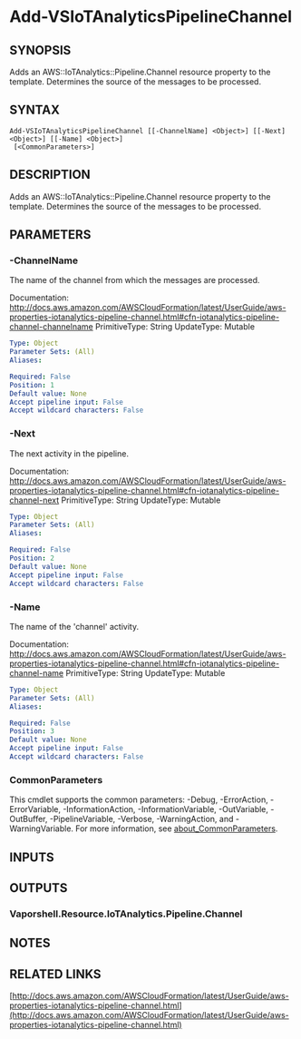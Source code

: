 # Add-VSIoTAnalyticsPipelineChannel

## SYNOPSIS
Adds an AWS::IoTAnalytics::Pipeline.Channel resource property to the template.
Determines the source of the messages to be processed.

## SYNTAX

```
Add-VSIoTAnalyticsPipelineChannel [[-ChannelName] <Object>] [[-Next] <Object>] [[-Name] <Object>]
 [<CommonParameters>]
```

## DESCRIPTION
Adds an AWS::IoTAnalytics::Pipeline.Channel resource property to the template.
Determines the source of the messages to be processed.

## PARAMETERS

### -ChannelName
The name of the channel from which the messages are processed.

Documentation: http://docs.aws.amazon.com/AWSCloudFormation/latest/UserGuide/aws-properties-iotanalytics-pipeline-channel.html#cfn-iotanalytics-pipeline-channel-channelname
PrimitiveType: String
UpdateType: Mutable

```yaml
Type: Object
Parameter Sets: (All)
Aliases:

Required: False
Position: 1
Default value: None
Accept pipeline input: False
Accept wildcard characters: False
```

### -Next
The next activity in the pipeline.

Documentation: http://docs.aws.amazon.com/AWSCloudFormation/latest/UserGuide/aws-properties-iotanalytics-pipeline-channel.html#cfn-iotanalytics-pipeline-channel-next
PrimitiveType: String
UpdateType: Mutable

```yaml
Type: Object
Parameter Sets: (All)
Aliases:

Required: False
Position: 2
Default value: None
Accept pipeline input: False
Accept wildcard characters: False
```

### -Name
The name of the 'channel' activity.

Documentation: http://docs.aws.amazon.com/AWSCloudFormation/latest/UserGuide/aws-properties-iotanalytics-pipeline-channel.html#cfn-iotanalytics-pipeline-channel-name
PrimitiveType: String
UpdateType: Mutable

```yaml
Type: Object
Parameter Sets: (All)
Aliases:

Required: False
Position: 3
Default value: None
Accept pipeline input: False
Accept wildcard characters: False
```

### CommonParameters
This cmdlet supports the common parameters: -Debug, -ErrorAction, -ErrorVariable, -InformationAction, -InformationVariable, -OutVariable, -OutBuffer, -PipelineVariable, -Verbose, -WarningAction, and -WarningVariable. For more information, see [about_CommonParameters](http://go.microsoft.com/fwlink/?LinkID=113216).

## INPUTS

## OUTPUTS

### Vaporshell.Resource.IoTAnalytics.Pipeline.Channel
## NOTES

## RELATED LINKS

[http://docs.aws.amazon.com/AWSCloudFormation/latest/UserGuide/aws-properties-iotanalytics-pipeline-channel.html](http://docs.aws.amazon.com/AWSCloudFormation/latest/UserGuide/aws-properties-iotanalytics-pipeline-channel.html)

